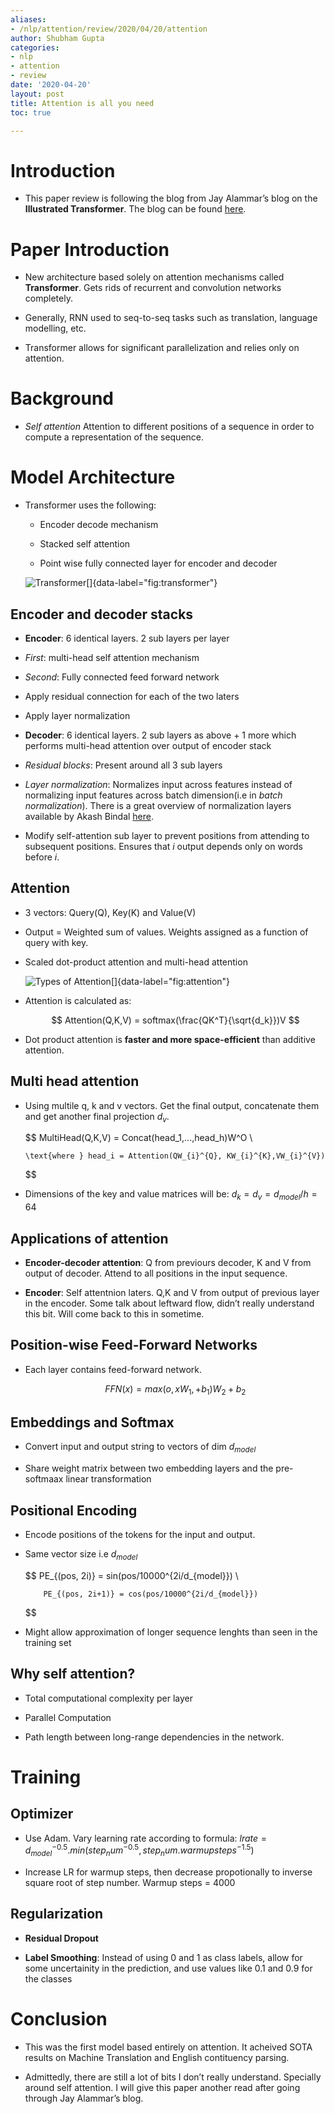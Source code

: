 ```yaml
---
aliases:
- /nlp/attention/review/2020/04/20/attention
author: Shubham Gupta
categories:
- nlp
- attention
- review
date: '2020-04-20'
layout: post
title: Attention is all you need
toc: true

---
```


Introduction
============

-   This paper review is following the blog from Jay Alammar’s blog on
    the **Illustrated Transformer**. The blog can be found
    [here](https://jalammar.github.io/illustrated-transformer/).

Paper Introduction
==================

-   New architecture based solely on attention mechanisms called
    **Transformer**. Gets rids of recurrent and convolution networks
    completely.

-   Generally, RNN used to seq-to-seq tasks such as translation,
    language modelling, etc.

-   Transformer allows for significant parallelization and relies only
    on attention.

Background
==========

-   *Self attention* Attention to different positions of a sequence in
    order to compute a representation of the sequence.

Model Architecture
==================

-   Transformer uses the following:

    -   Encoder decode mechanism

    -   Stacked self attention

    -   Point wise fully connected layer for encoder and decoder

    ![Transformer[]{data-label="fig:transformer"}](attention/transformer.png)


Encoder and decoder stacks
--------------------------

-   **Encoder**: 6 identical layers. 2 sub layers per layer

-   *First*: multi-head self attention mechanism

-   *Second*: Fully connected feed forward network

-   Apply residual connection for each of the two laters

-   Apply layer normalization

-   **Decoder**: 6 identical layers. 2 sub layers as above + 1 more
    which performs multi-head attention over output of encoder stack

-   _Residual blocks_: Present around all 3 sub layers

-   _Layer normalization_: Normalizes input across features instead of normalizing input features across batch dimension(i.e in _batch normalization_). There is a great overview of normalization layers available by Akash Bindal [here](https://medium.com/techspace-usict/normalization-techniques-in-deep-neural-networks-9121bf100d8).

-   Modify self-attention sub layer to prevent positions from attending
    to subsequent positions. Ensures that *i* output depends only on
    words before *i*.

Attention
---------

-   3 vectors: Query(Q), Key(K) and Value(V)

-   Output = Weighted sum of values. Weights assigned as a function of
    query with key.

-   Scaled dot-product attention and multi-head attention

    ![Types of Attention[]{data-label="fig:attention"}](attention/attention_types.png)

-   Attention is calculated as: 

       $$
            Attention(Q,K,V) = softmax(\frac{QK^T}{\sqrt{d_k}})V
       $$

-   Dot product attention is **faster and more space-efficient** than
    additive attention.

Multi head attention
--------------------

-   Using multile q, k and v vectors. Get the final output, concatenate
    them and get another final projection $d_{v}$. 

    $$
        MultiHead(Q,K,V) = Concat(head_1,...,head_h)W^O \\

        \text{where } head_i = Attention(QW_{i}^{Q}, KW_{i}^{K},VW_{i}^{V})
    $$

-   Dimensions of the key and value matrices will be: $d_{k} = d_{v} = d_{model}/h = 64$

Applications of attention
-------------------------

-   **Encoder-decoder attention**: Q from previours decoder, K and V
    from output of decoder. Attend to all positions in the input
    sequence.

-   **Encoder**: Self attentnion laters. Q,K and V from output of
    previous layer in the encoder. Some talk about leftward flow, didn’t
    really understand this bit. Will come back to this in sometime.

Position-wise Feed-Forward Networks
-----------------------------------

-   Each layer contains feed-forward network. 

    $$
            FFN(x) = max(o, xW_1,+ b_1)W_2 + b_2
    $$

Embeddings and Softmax
----------------------

-   Convert input and output string to vectors of dim $d_{model}$

-   Share weight matrix between two embedding layers and the
    pre-softmaax linear transformation

Positional Encoding
-------------------

-   Encode positions of the tokens for the input and output.

-   Same vector size i.e $d_{model}$ 

    $$
            PE_{(pos, 2i)} = sin(pos/10000^{2i/d_{model}}) \\

            PE_{(pos, 2i+1)} = cos(pos/10000^{2i/d_{model}})
    $$

-   Might allow approximation of longer sequence lenghts than seen in
    the training set

Why self attention?
--------------------

-   Total computational complexity per layer

-   Parallel Computation

-   Path length between long-range dependencies in the network.

Training
========

Optimizer
---------

-   Use Adam. Vary learning rate according to formula:
    $lrate = d_{model}^{-0.5} . min(step_num^{-0.5}, step_num . warmupsteps^{-1.5})$

-   Increase LR for warmup steps, then decrease propotionally to inverse
    square root of step number. Warmup steps = 4000

Regularization
--------------

-   **Residual Dropout**

-   **Label Smoothing**: Instead of using 0 and 1 as class labels, allow
    for some uncertainity in the prediction, and use values like 0.1 and
    0.9 for the classes

Conclusion
==========

-   This was the first model based entirely on attention. It acheived
    SOTA results on Machine Translation and English contituency parsing.

-   Admittedly, there are still a lot of bits I don’t really understand.
    Specially around self attention. I will give this paper another read
    after going through Jay Alammar’s blog.
